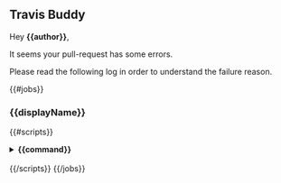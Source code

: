 ## Travis Buddy
Hey **{{author}}**, 

It seems your pull-request has some errors.

Please read the following log in order to understand the failure reason. 

{{#jobs}}
### {{displayName}}
{{#scripts}}
<details>
  <summary>
    <strong>
     {{command}}
    </strong>
  </summary>

```
{{&contents}}
```
</details>
<br />
{{/scripts}}
{{/jobs}}
